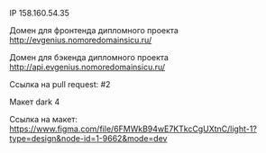 IP 158.160.54.35

Домен для фронтенда дипломного проекта http://evgenius.nomoredomainsicu.ru/

Домен для бэкенда дипломного проекта http://api.evgenius.nomoredomainsicu.ru/

Ссылка на pull request: #2

Макет dark 4

Ссылка на макет: https://www.figma.com/file/6FMWkB94wE7KTkcCgUXtnC/light-1?type=design&node-id=1-9662&mode=dev